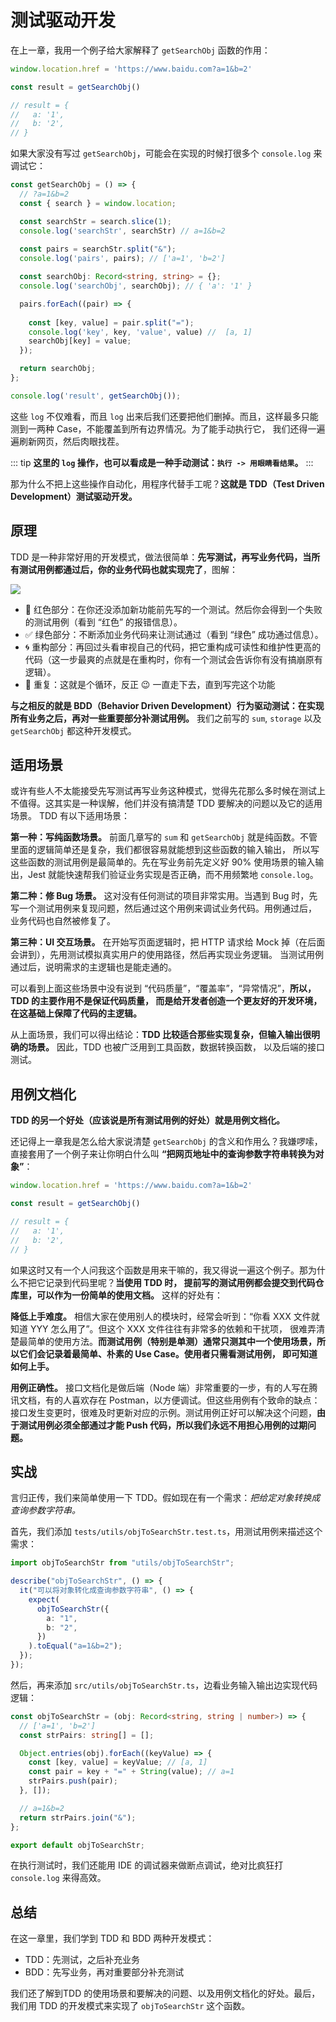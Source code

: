 # 测试驱动开发

在上一章，我用一个例子给大家解释了 `getSearchObj` 函数的作用：

```ts
window.location.href = 'https://www.baidu.com?a=1&b=2'

const result = getSearchObj()

// result = {
//   a: '1',
//   b: '2',
// }
```

如果大家没有写过 `getSearchObj`，可能会在实现的时候打很多个 `console.log` 来调试它：

```ts
const getSearchObj = () => {
  // ?a=1&b=2
  const { search } = window.location;

  const searchStr = search.slice(1);
  console.log('searchStr', searchStr) // a=1&b=2
  
  const pairs = searchStr.split("&"); 
  console.log('pairs', pairs); // ['a=1', 'b=2']

  const searchObj: Record<string, string> = {}; 
  console.log('searchObj', searchObj); // { 'a': '1' }

  pairs.forEach((pair) => {
    
    const [key, value] = pair.split("=");
    console.log('key', key, 'value', value) //  [a, 1]
    searchObj[key] = value;
  });

  return searchObj;
};

console.log('result', getSearchObj());
```

这些 `log` 不仅难看，而且 `log` 出来后我们还要把他们删掉。而且，这样最多只能测到一两种 Case，不能覆盖到所有边界情况。为了能手动执行它，
我们还得一遍遍刷新网页，然后肉眼找茬。

::: tip
**这里的 `log` 操作，也可以看成是一种手动测试：`执行 -> 用眼睛看结果`。** 
:::

那为什么不把上这些操作自动化，用程序代替手工呢？**这就是 TDD（Test Driven Development）测试驱动开发。**

## 原理

TDD 是一种非常好用的开发模式，做法很简单：**先写测试，再写业务代码，当所有测试用例都通过后，你的业务代码也就实现完了**，图解：

![](./cycle.jpg)

* 🚨 红色部分：在你还没添加新功能前先写的一个测试。然后你会得到一个失败的测试用例（看到 “红色” 的报错信息）。
* ✅ 绿色部分：不断添加业务代码来让测试通过（看到 “绿色” 成功通过信息）。
* 🌀 重构部分：再回过头看审视自己的代码，把它重构成可读性和维护性更高的代码（这一步最爽的点就是在重构时，你有一个测试会告诉你有没有搞崩原有逻辑）。
* 🔁 重复：这就是个循环，反正 😉 一直走下去，直到写完这个功能

**与之相反的就是 BDD（Behavior Driven Development）行为驱动测试：在实现所有业务之后，再对一些重要部分补测试用例。**
我们之前写的 `sum`, `storage` 以及 `getSearchObj` 都这种开发模式。

## 适用场景

或许有些人不太能接受先写测试再写业务这种模式，觉得先花那么多时候在测试上不值得。这其实是一种误解，他们并没有搞清楚 TDD 要解决的问题以及它的适用场景。
TDD 有以下适用场景：

**第一种：写纯函数场景。** 前面几章写的 `sum` 和 `getSearchObj` 就是纯函数。不管里面的逻辑简单还是复杂，我们都很容易就能想到这些函数的输入输出，
所以写这些函数的测试用例是最简单的。先在写业务前先定义好 90% 使用场景的输入输出，Jest 就能快速帮我们验证业务实现是否正确，而不用频繁地 `console.log`。

**第二种：修 Bug 场景。** 这对没有任何测试的项目非常实用。当遇到 Bug 时，先写一个测试用例来复现问题，然后通过这个用例来调试业务代码。用例通过后，
业务代码也自然被修复了。

**第三种：UI 交互场景。** 在开始写页面逻辑时，把 HTTP 请求给 Mock 掉（在后面会讲到），先用测试模拟真实用户的使用路径，然后再实现业务逻辑。
当测试用例通过后，说明需求的主逻辑也是能走通的。

可以看到上面这些场景中没有说到 “代码质量”，“覆盖率”，“异常情况”，**所以，TDD 的主要作用不是保证代码质量，
而是给开发者创造一个更友好的开发环境，在这基础上保障了代码的主逻辑。**

从上面场景，我们可以得出结论：**TDD 比较适合那些实现复杂，但输入输出很明确的场景。** 因此，TDD 也被广泛用到工具函数，数据转换函数，
以及后端的接口测试。

## 用例文档化

**TDD 的另一个好处（应该说是所有测试用例的好处）就是用例文档化。**

还记得上一章我是怎么给大家说清楚 `getSearchObj` 的含义和作用么？我嫌啰嗦，直接套用了一个例子来让你明白什么叫 **“把网页地址中的查询参数字符串转换为对象”**：

```ts
window.location.href = 'https://www.baidu.com?a=1&b=2'

const result = getSearchObj()

// result = {
//   a: '1',
//   b: '2',
// }
```

如果这时又有一个人问我这个函数是用来干嘛的，我又得说一遍这个例子。那为什么不把它记录到代码里呢？**当使用 TDD 时，
提前写的测试用例都会提交到代码仓库里，可以作为一份简单的使用文档。** 这样的好处有：

**降低上手难度。** 相信大家在使用别人的模块时，经常会听到：“你看 XXX 文件就知道 YYY 怎么用了”。但这个 XXX 文件往往有非常多的依赖和干扰项，
很难弄清楚最简单的使用方法。**而测试用例（特别是单测）通常只测其中一个使用场景，所以它们会记录着最简单、朴素的 Use Case。使用者只需看测试用例，
即可知道如何上手。**

**用例正确性。** 接口文档化是做后端（Node 端）非常重要的一步，有的人写在腾讯文档，有的人喜欢存在 Postman，以方便调试。但这些用例有个致命的缺点：
接口发生变更时，很难及时更新对应的示例。测试用例正好可以解决这个问题，**由于测试用例必须全部通过才能 Push 代码，所以我们永远不用担心用例的过期问题。**

## 实战

言归正传，我们来简单使用一下 TDD。假如现在有一个需求：*把给定对象转换成查询参数字符串。*

首先，我们添加 `tests/utils/objToSearchStr.test.ts`，用测试用例来描述这个需求：

```ts
import objToSearchStr from "utils/objToSearchStr";

describe("objToSearchStr", () => {
  it("可以将对象转化成查询参数字符串", () => {
    expect(
      objToSearchStr({
        a: "1",
        b: "2",
      })
    ).toEqual("a=1&b=2");
  });
});
```

然后，再来添加 `src/utils/objToSearchStr.ts`，边看业务输入输出边实现代码逻辑：

```ts
const objToSearchStr = (obj: Record<string, string | number>) => {
  // ['a=1', 'b=2']
  const strPairs: string[] = [];

  Object.entries(obj).forEach((keyValue) => {
    const [key, value] = keyValue; // [a, 1]
    const pair = key + "=" + String(value); // a=1
    strPairs.push(pair);
  }, []);

  // a=1&b=2
  return strPairs.join("&");
};

export default objToSearchStr;
```

在执行测试时，我们还能用 IDE 的调试器来做断点调试，绝对比疯狂打 `console.log` 来得高效。

## 总结

在这一章里，我们学到 TDD 和 BDD 两种开发模式：
* TDD：先测试，之后补充业务
* BDD：先写业务，再对重要部分补充测试

我们还了解到TDD 的使用场景和要解决的问题、以及用例文档化的好处。最后，我们用 TDD 的开发模式来实现了 `objToSearchStr` 这个函数。
